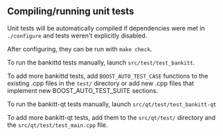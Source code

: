 Compiling/running unit tests
------------------------------------

Unit tests will be automatically compiled if dependencies were met in `./configure`
and tests weren't explicitly disabled.

After configuring, they can be run with `make check`.

To run the bankittd tests manually, launch `src/test/test_bankitt`.

To add more bankittd tests, add `BOOST_AUTO_TEST_CASE` functions to the existing
.cpp files in the `test/` directory or add new .cpp files that
implement new BOOST_AUTO_TEST_SUITE sections.

To run the bankitt-qt tests manually, launch `src/qt/test/test_bankitt-qt`

To add more bankitt-qt tests, add them to the `src/qt/test/` directory and
the `src/qt/test/test_main.cpp` file.
